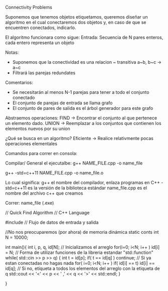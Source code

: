 Connectivity Problems

Suponemos que tenemos objetos etiquetamos, queremos diseñar un algoritmo en el cual conectaremos dos objetos y,
en caso de que se encuentren conectados, indicarlo.

El algoritmo funcionara como sigue:
Entrada: Secuencia de N pares enteros, cada entero representa un objeto

Notas:
- Suponemos que la conectividad es una relacion ~ transitiva a~b, b~c -> a~c
- Filtrará las parejas redundates

Comentarios:  
- Se necesitarán al menos N-1 parejas para tener a todo el conjunto conectado
- El conjunto de parejas de entrada se llama grafo
- El conjunto de pares de salida es el árbol generador para este grafo

Abstraemos operaciones:
FIND -> Encontrar el conjunto al que pertenece un elemento dado.
UNION -> Reemplazar a los conjuntos que contienen los elementos nuevos por su union

¿Qué se busca en un algoritmo?
Eficiente -> Realice relativmente pocas operaciones elementales





Comandos para correr en consola:

Compilar/ General el ejecutalbe: g++ NAME_FILE.cpp -o name_file

g++ -std=c++11 NAME_FILE.cpp -o name_file.o

Lo cual significa:
g++ el nombre del compilador, enlaza programas en C++
-std=c++11 es la versión de la biblioteca estándar
name_file.cpp es el nombre del archivo c++ que creamos


Correr: name_file (.exe)



// Quick Find Algorithm
// C++ Language

#include <iostream> // Flujo de datos de entrada y salida

//No nos preocuparemos (por ahora) de memoria dinámica
static conts int N = 10000;

int main(){
    int i, p, q, id[N];
    // Inicializamos el arreglo
    for(i=0; i<N; i++ ) id[i] = N;
    // Forma de utilizar funciones de la libreria estandar "std::function"
    while( std::cin >> p >> q)
    {
        int t = id[p];
        if( t == id[q] ) continue;      // Si ya estan conectadas no hagas nada
        for( i=0; i<N; i++ )
            if( id[i] == t)
                id[i] == id[q];         // Si no, etiqueta a todos los elementos del arreglo con la etiqueta de q
        std::cout << '<' << p << ' ,' << q << '>' << std::endl;
    }

}
